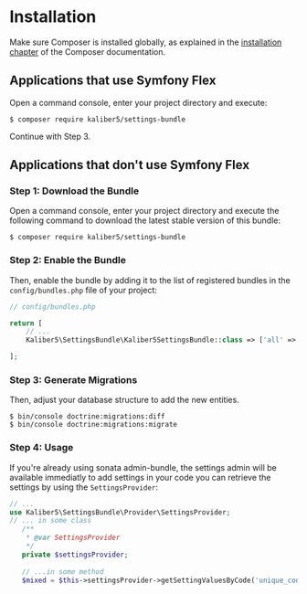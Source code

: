 Installation
============

Make sure Composer is installed globally, as explained in the
[installation chapter](https://getcomposer.org/doc/00-intro.md)
of the Composer documentation.

Applications that use Symfony Flex
----------------------------------

Open a command console, enter your project directory and execute:

```console
$ composer require kaliber5/settings-bundle
```

Continue with Step 3.

Applications that don't use Symfony Flex
----------------------------------------

### Step 1: Download the Bundle

Open a command console, enter your project directory and execute the
following command to download the latest stable version of this bundle:

```console
$ composer require kaliber5/settings-bundle
```

### Step 2: Enable the Bundle

Then, enable the bundle by adding it to the list of registered bundles
in the `config/bundles.php` file of your project:

```php
// config/bundles.php

return [
    // ...
    Kaliber5\SettingsBundle\Kaliber5SettingsBundle::class => ['all' => true],

];
```

### Step 3: Generate Migrations

Then, adjust your database structure to add the new entities.

```console
$ bin/console doctrine:migrations:diff
$ bin/console doctrine:migrations:migrate
```

### Step 4: Usage

If you're already using sonata admin-bundle, the settings admin will be available immediatly to add settings
in your code you can retrieve the settings by using the `SettingsProvider`:
 
 ```php
 // ...
use Kaliber5\SettingsBundle\Provider\SettingsProvider;
// ... in some class
    /**
     * @var SettingsProvider
     */
    private $settingsProvider;
    
    // ...in some method
    $mixed = $this->settingsProvider->getSettingValuesByCode('unique_code_of_setting');
 
 ```